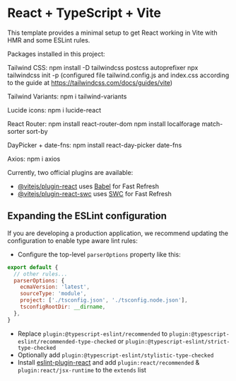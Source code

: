 # React + TypeScript + Vite

This template provides a minimal setup to get React working in Vite with HMR and some ESLint rules.

Packages installed in this project:

Tailwind CSS:
npm install -D tailwindcss postcss autoprefixer
npx tailwindcss init -p
(configured file tailwind.config.js and index.css according to the guide at https://tailwindcss.com/docs/guides/vite)

Tailwind Variants:
npm i tailwind-variants

Lucide icons:
npm i lucide-react

React Router:
npm install react-router-dom
npm install localforage match-sorter sort-by

DayPicker + date-fns:
npm install react-day-picker date-fns

Axios:
npm i axios


Currently, two official plugins are available:

- [@vitejs/plugin-react](https://github.com/vitejs/vite-plugin-react/blob/main/packages/plugin-react/README.md) uses [Babel](https://babeljs.io/) for Fast Refresh
- [@vitejs/plugin-react-swc](https://github.com/vitejs/vite-plugin-react-swc) uses [SWC](https://swc.rs/) for Fast Refresh

## Expanding the ESLint configuration

If you are developing a production application, we recommend updating the configuration to enable type aware lint rules:

- Configure the top-level `parserOptions` property like this:

```js
export default {
  // other rules...
  parserOptions: {
    ecmaVersion: 'latest',
    sourceType: 'module',
    project: ['./tsconfig.json', './tsconfig.node.json'],
    tsconfigRootDir: __dirname,
  },
}
```

- Replace `plugin:@typescript-eslint/recommended` to `plugin:@typescript-eslint/recommended-type-checked` or `plugin:@typescript-eslint/strict-type-checked`
- Optionally add `plugin:@typescript-eslint/stylistic-type-checked`
- Install [eslint-plugin-react](https://github.com/jsx-eslint/eslint-plugin-react) and add `plugin:react/recommended` & `plugin:react/jsx-runtime` to the `extends` list
